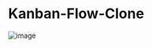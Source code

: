 # Kanban-Flow-Clone

![image](https://github.com/danielazbib/Kanban-Flow-Clone/assets/151984375/942fa9e1-4f6b-4d1a-a0e3-70a702541524)
